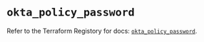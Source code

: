 # `okta_policy_password`

Refer to the Terraform Registory for docs: [`okta_policy_password`](https://registry.terraform.io/providers/okta/okta/4.5.0/docs/resources/policy_password).
